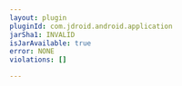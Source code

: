 ```yaml
---
layout: plugin
pluginId: com.jdroid.android.application
jarSha1: INVALID
isJarAvailable: true
error: NONE
violations: []

---
```


